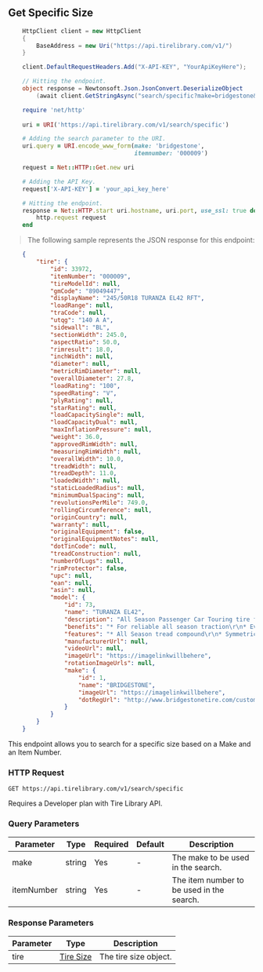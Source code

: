 ## Get Specific Size

```csharp
    HttpClient client = new HttpClient
    {
        BaseAddress = new Uri("https://api.tirelibrary.com/v1/")
    }

    client.DefaultRequestHeaders.Add("X-API-KEY", "YourApiKeyHere");

    // Hitting the endpoint.
    object response = Newtonsoft.Json.JsonConvert.DeserializeObject
        (await client.GetStringAsync("search/specific?make=bridgestone&itemnumber=000009"));
```

```ruby
    require 'net/http'
    
    uri = URI('https://api.tirelibrary.com/v1/search/specific')

    # Adding the search parameter to the URI.
    uri.query = URI.encode_www_form(make: 'bridgestone',
                                    itemnumber: '000009')

    request = Net::HTTP::Get.new uri

    # Adding the API Key.
    request['X-API-KEY'] = 'your_api_key_here'

    # Hitting the endpoint.
    response = Net::HTTP.start uri.hostname, uri.port, use_ssl: true do |http|
        http.request request
    end
```

> The following sample represents the JSON response for this endpoint:

```json
    {
        "tire": {
            "id": 33972,
            "itemNumber": "000009",
            "tireModelId": null,
            "gmCode": "89049447",
            "displayName": "245/50R18 TURANZA EL42 RFT",
            "loadRange": null,
            "traCode": null,
            "utqg": "140 A A",
            "sidewall": "BL",
            "sectionWidth": 245.0,
            "aspectRatio": 50.0,
            "rimresult": 18.0,
            "inchWidth": null,
            "diameter": null,
            "metricRimDiameter": null,
            "overallDiameter": 27.8,
            "loadRating": "100",
            "speedRating": "V",
            "plyRating": null,
            "starRating": null,
            "loadCapacitySingle": null,
            "loadCapacityDual": null,
            "maxInflationPressure": null,
            "weight": 36.0,
            "approvedRimWidth": null,
            "measuringRimWidth": null,
            "overallWidth": 10.0,
            "treadWidth": null,
            "treadDepth": 11.0,
            "loadedWidth": null,
            "staticLoadedRadius": null,
            "minimumDualSpacing": null,
            "revolutionsPerMile": 749.0,
            "rollingCircumference": null,
            "originCountry": null,
            "warranty": null,
            "originalEquipment": false,
            "originalEquipmentNotes": null,
            "dotTinCode": null,
            "treadConstruction": null,
            "numberOfLugs": null,
            "rimProtector": false,
            "upc": null,
            "ean": null,
            "asin": null,
            "model": {
                "id": 73,
                "name": "TURANZA EL42",
                "description": "All Season Passenger Car Touring tire for Use on Sporty Coupes, Luxury Sedans as well as CUVs and Family Minivans. Original Equipment (OE) tire on Select Vehicles.",
                "benefits": "* For reliable all season traction\r\n* Evacuate water out from tire footprint to reduce hydroplaning and enhance wet traction\r\n* Help stabilize the tread area and enhance treadwear, handling and durability\r\n* Provides a smooth ride",
                "features": "* All Season tread compound\r\n* Symmetrical tread design featuring siped rectangular tread blocks\r\n* Lateral and circumferential tread grooves\r\n* Reinforced twin steel belts\r\n* Polyester cord body ply\r\n* Buy & Try 30 Day Guarantee\r\n* Platinum Pact Limited Warranty",
                "manufacturerUrl": null,
                "videoUrl": null,
                "imageUrl": "https://imagelinkwillbehere",
                "rotationImageUrls": null,
                "make": {
                    "id": 1,
                    "name": "BRIDGESTONE",
                    "imageUrl": "https://imagelinkwillbehere",
                    "dotRegUrl": "http://www.bridgestonetire.com/customer-care/tire-registration"
                }
            }
        }
    }
```

This endpoint allows you to search for a specific size based on a Make and an Item Number.

### HTTP Request

`GET
https://api.tirelibrary.com/v1/search/specific`

<aside class="notice">
Requires a Developer plan with Tire Library API.
</aside>

### Query Parameters

Parameter | Type | Required | Default | Description
--------- | ---- | -------- | ------- | -----------
make | string | Yes | - | The make to be used in the search.
itemNumber | string | Yes | - | The item number to be used in the search.

### Response Parameters

Parameter | Type | Description
--------- | ---- | -----------
tire | [Tire Size](https://developer.tirelibrary.com/#tire-size) | The tire size object.